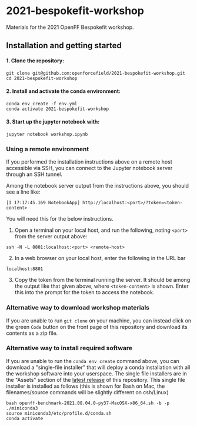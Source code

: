 # 2021-bespokefit-workshop

Materials for the 2021 OpenFF Bespokefit workshop.

## Installation and getting started

#### 1. Clone the repository:

```
git clone git@github.com:openforcefield/2021-bespokefit-workshop.git
cd 2021-bespokefit-workshop
```

#### 2. Install and activate the conda environment:

```
conda env create -f env.yml
conda activate 2021-bespokefit-workshop
```

#### 3. Start up the jupyter notebook with:

```
jupyter notebook workshop.ipynb
```

### Using a remote environment

If you performed the installation instructions above on a remote host accessible via SSH,
you can connect to the Jupyter notebook server through an SSH tunnel.

Among the notebook server output from the instructions above, you should see a line like:

```
[I 17:17:45.169 NotebookApp] http://localhost:<port>/?token=<token-content>
```

You will need this for the below instructions.

1. Open a terminal on your local host, and run the following, noting `<port>` from the server output above:

```
ssh -N -L 8801:localhost:<port> <remote-host>
```

2. In a web browser on your local host, enter the following in the URL bar

```
localhost:8801
```

3. Copy the token from the terminal running the server.
   It should be among the output like that given above, where `<token-content>` is shown.
   Enter this into the prompt for the token to access the notebook.


### Alternative way to download workshop materials

If you are unable to run `git clone` on your machine, you can instead click on the green `Code` button on the front page of this repository and download its contents as a zip file.

### Alternative way to install required software

If you are unable to run the `conda env create` command above, you can download a "single-file installer" that will deploy a conda installation with all the workshop software into your userspace. The single file installers are in the "Assets" section of the [latest release](https://github.com/openforcefield/2021-bespokefit-workshop/releases/) of this repository. This single file installer is installed as follows (this is shown for Bash on Mac, the filenames/source commands will be slightly different on csh/Linux)

```
bash openff-benchmark-2021.08.04.0-py37-MacOSX-x86_64.sh -b -p ./miniconda3
source miniconda3/etc/profile.d/conda.sh 
conda activate
```
